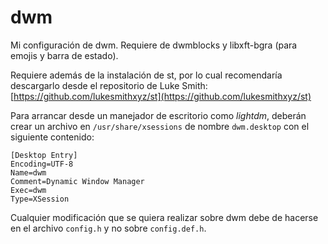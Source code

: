 # dwm

Mi configuración de dwm. Requiere de dwmblocks y libxft-bgra (para emojis y barra de estado).

Requiere además de la instalación de st, por lo cual recomendaría descargarlo desde el repositorio de Luke Smith: [https://github.com/lukesmithxyz/st](https://github.com/lukesmithxyz/st)

Para arrancar desde un manejador de escritorio como _lightdm_, deberán crear un archivo en `/usr/share/xsessions` de nombre `dwm.desktop` con el siguiente contenido:

```
[Desktop Entry]
Encoding=UTF-8
Name=dwm
Comment=Dynamic Window Manager
Exec=dwm
Type=XSession
```

Cualquier modificación que se quiera realizar sobre dwm debe de hacerse en el archivo `config.h` y no sobre `config.def.h`.
